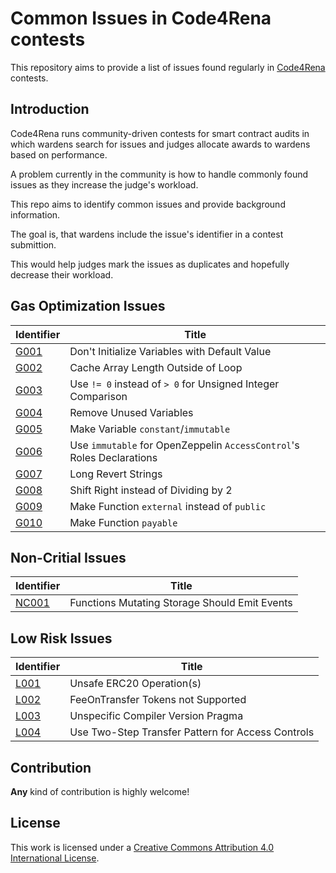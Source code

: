 # Common Issues in Code4Rena contests

This repository aims to provide a list of issues found regularly in [Code4Rena](https://code4rena.com/)
contests.

## Introduction

Code4Rena runs community-driven contests for smart contract audits in which
wardens search for issues and judges allocate awards to wardens based on performance.

A problem currently in the community is how to handle commonly found issues
as they increase the judge's workload.

This repo aims to identify common issues and provide background information.

The goal is, that wardens include the issue's identifier in a contest submittion.

This would help judges mark the issues as duplicates and hopefully decrease
their workload.


## Gas Optimization Issues

| Identifier | Title |
|------------|-------|
| [G001](./0-Gas-Optimizations.md/#g001---dont-initialize-variables-with-default-value) | Don't Initialize Variables with Default Value |
| [G002](./0-Gas-Optimizations.md/#g002---cache-array-length-outside-of-loop) | Cache Array Length Outside of Loop |
| [G003](./0-Gas-Optimizations.md/#g003---use--0-instead-of--0-for-unsigned-integer-comparison) | Use `!= 0` instead of `> 0` for Unsigned Integer Comparison |
| [G004](./0-Gas-Optimizations.md/#g004---remove-unused-variables) | Remove Unused Variables |
| [G005](./0-Gas-Optimizations.md/#g005---make-variable-constantimmutable) | Make Variable `constant`/`immutable` |
| [G006](./0-Gas-Optimizations.md/#g006---use-immutable-for-openzeppelin-accesscontrols-roles-declarations) | Use `immutable` for OpenZeppelin `AccessControl`'s Roles Declarations |
| [G007](./0-Gas-Optimizations.md/#g007---long-revert-strings) | Long Revert Strings |
| [G008](./0-Gas-Optimizations.md/#g008---shift-right-instead-of-dividing-by-2) | Shift Right instead of Dividing by 2 |
| [G009](./0-Gas-Optimizations.md/#g009---make-function-external-instead-of-public) | Make Function `external` instead of `public` |
| [G010](./0-Gas-Optimizations.md/#g010---make-function-payable) | Make Function `payable` |


## Non-Critial Issues

| Identifier | Title |
|------------|-------|
| [NC001](./1-Non-Critial.md#nc001---functions-mutating-storage-should-emit-events) | Functions Mutating Storage Should Emit Events |


## Low Risk Issues

| Identifier | Title |
|------------|-------|
| [L001](./2-Low-Risk.md#l001---unsafe-erc20-operations) | Unsafe ERC20 Operation(s) |
| [L002](./2-Low-Risk.md#l002---feeontransfer-tokens-not-supported) | FeeOnTransfer Tokens not Supported |
| [L003](./2-Low-Risk.md#l003---unspecific-compiler-version-pragma) | Unspecific Compiler Version Pragma |
| [L004](./2-Low-Risk.md#l004---use-two-step-transfer-pattern-for-access-controls) | Use Two-Step Transfer Pattern for Access Controls |


## Contribution

**Any** kind of contribution is highly welcome!


## License

This work is licensed under a [Creative Commons Attribution 4.0 International License](http://creativecommons.org/licenses/by/4.0/).
